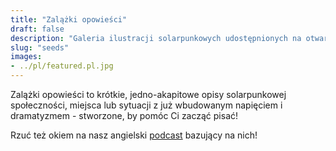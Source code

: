 ```yaml
---
title: "Zalążki opowieści"
draft: false
description: "Galeria ilustracji solarpunkowych udostępnionych na otwartych licencjach"
slug: "seeds"
images:
- ../pl/featured.pl.jpg
---
```


Zalążki opowieści to krótkie, jedno-akapitowe opisy solarpunkowej społeczności, miejsca lub sytuacji z już wbudowanym napięciem i dramatyzmem - stworzone, by pomóc Ci zacząć pisać!

Rzuć też okiem na nasz angielski [podcast](https://podcast.tomasino.org/) bazujący na nich!

<br>
